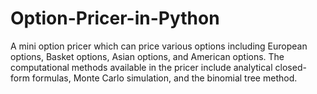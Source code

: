 # Option-Pricer-in-Python
A mini option pricer which can price various options including European options, Basket options, Asian options, and American options. The computational methods available in the pricer include analytical closed-form formulas, Monte Carlo simulation, and the binomial tree method.
